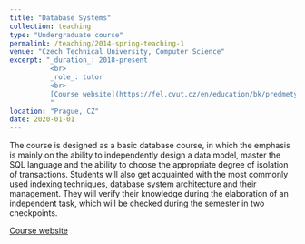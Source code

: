 ```yaml
---
title: "Database Systems"
collection: teaching
type: "Undergraduate course"
permalink: /teaching/2014-spring-teaching-1
venue: "Czech Technical University, Computer Science"
excerpt: "_duration_: 2018-present
          <br>
          _role_: tutor
          <br>
          [Course website](https://fel.cvut.cz/en/education/bk/predmety/50/10/p5010606.html)
          "
location: "Prague, CZ"
date: 2020-01-01
---
```


The course is designed as a basic database course, in which the emphasis is mainly on the ability to independently design a data model, master the SQL language and the ability to choose the appropriate degree of isolation of transactions. Students will also get acquainted with the most commonly used indexing techniques, database system architecture and their management. They will verify their knowledge during the elaboration of an independent task, which will be checked during the semester in two checkpoints.

[Course website](https://fel.cvut.cz/en/education/bk/predmety/50/10/p5010606.html)